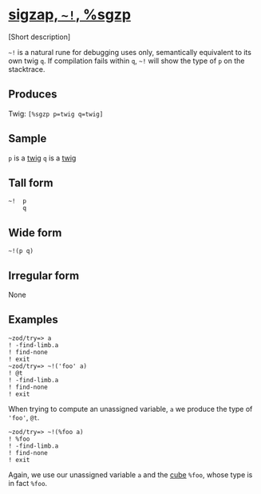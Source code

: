[sigzap, `~!`, %sgzp](#sgzp)
============================

[Short description]

`~!` is a natural rune for debugging uses only, semantically equivalent
to its own twig `q`. If compilation fails within `q`, `~!` will show the
type of `p` on the stacktrace.

Produces
--------

Twig: `[%sgzp p=twig q=twig]`

Sample
------

`p` is a [twig]() `q` is a [twig]()

Tall form
---------

    ~!  p
        q

Wide form
---------

    ~!(p q)

Irregular form
--------------

None

Examples
--------

    ~zod/try=> a
    ! -find-limb.a
    ! find-none
    ! exit
    ~zod/try=> ~!('foo' a)
    ! @t
    ! -find-limb.a
    ! find-none
    ! exit

When trying to compute an unassigned variable, `a` we produce the type
of `'foo'`, `@t`.

    ~zod/try=> ~!(%foo a)
    ! %foo
    ! -find-limb.a
    ! find-none
    ! exit

Again, we use our unassigned variable `a` and the [cube]() `%foo`, whose
type is in fact `%foo`.

